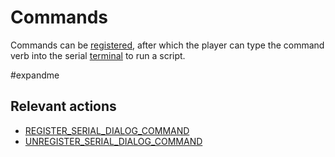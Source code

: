 # Commands

Commands can be [registered](../actions/REGISTER_SERIAL_DIALOG_COMMAND), after which the player can type the command verb into the serial [terminal](terminal.md) to run a script.

#expandme

## Relevant actions

- [REGISTER_SERIAL_DIALOG_COMMAND](../actions/REGISTER_SERIAL_DIALOG_COMMAND)
- [UNREGISTER_SERIAL_DIALOG_COMMAND](../actions/UNREGISTER_SERIAL_DIALOG_COMMAND)
